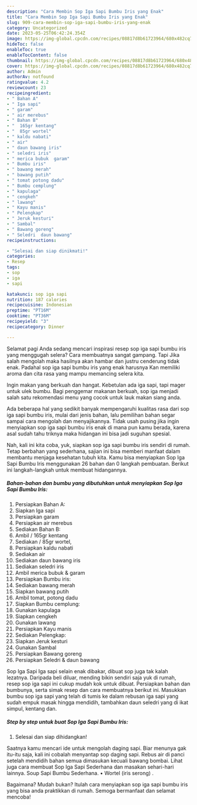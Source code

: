 ```yaml
---
description: "Cara Membin Sop Iga Sapi Bumbu Iris yang Enak"
title: "Cara Membin Sop Iga Sapi Bumbu Iris yang Enak"
slug: 909-cara-membin-sop-iga-sapi-bumbu-iris-yang-enak
category: Uncategorized
date: 2023-05-25T06:42:24.354Z
image: https://img-global.cpcdn.com/recipes/08817d8b61723964/680x482cq70/sop-iga-sapi-bumbu-iris-foto-resep-utama.jpg
hideToc: false
enableToc: true
enableTocContent: false
thumbnail: https://img-global.cpcdn.com/recipes/08817d8b61723964/680x482cq70/sop-iga-sapi-bumbu-iris-foto-resep-utama.jpg
cover: https://img-global.cpcdn.com/recipes/08817d8b61723964/680x482cq70/sop-iga-sapi-bumbu-iris-foto-resep-utama.jpg
author: Admin
authorAv: notfound
ratingvalue: 4.2
reviewcount: 23
recipeingredient:
- " Bahan A"
- " Iga sapi"
- " garam"
- " air merebus"
- " Bahan B"
- "  165gr kentang"
- "  85gr wortel"
- " kaldu nabati"
- " air"
- " daun bawang iris"
- " seledri iris"
- " merica bubuk  garam"
- " Bumbu iris"
- " bawang merah"
- " bawang putih"
- " tomat potong dadu"
- " Bumbu cemplung"
- " kapulaga"
- " cengkeh"
- " lawang"
- " Kayu manis"
- " Pelengkap"
- " Jeruk kesturi"
- " Sambal"
- " Bawang goreng"
- " Seledri  daun bawang"
recipeinstructions:

- "Selesai dan siap dinikmati!"
categories:
- Resep
tags:
- sop
- iga
- sapi

katakunci: sop iga sapi 
nutrition: 187 calories
recipecuisine: Indonesian
preptime: "PT16M"
cooktime: "PT36M"
recipeyield: "3"
recipecategory: Dinner

---
```



Selamat pagi Anda sedang mencari inspirasi resep sop iga sapi bumbu iris yang menggugah selera? Cara membuatnya sangat gampang. Tapi Jika salah mengolah maka hasilnya akan hambar dan justru cenderung tidak enak. Padahal sop iga sapi bumbu iris yang enak harusnya Kan memiliki aroma dan cita rasa yang mampu memancing selera kita.


Ingin makan yang berkuah dan hangat. Kebetulan ada iga sapi, tapi mager untuk ulek bumbu. Bagi penggemar makanan berkuah, sop iga menjadi salah satu rekomendasi menu yang cocok untuk lauk makan siang anda.

Ada beberapa hal yang sedikit banyak mempengaruhi kualitas rasa dari sop iga sapi bumbu iris, mulai dari jenis bahan, lalu pemilihan bahan segar sampai cara mengolah dan menyajikannya. Tidak usah pusing jika ingin menyiapkan sop iga sapi bumbu iris enak di mana pun kamu berada, karena asal sudah tahu triknya maka hidangan ini bisa jadi suguhan spesial.


Nah, kali ini kita coba, yuk, siapkan sop iga sapi bumbu iris sendiri di rumah. Tetap berbahan yang sederhana, sajian ini bisa memberi manfaat dalam membantu menjaga kesehatan tubuh kita. Kamu bisa menyiapkan Sop Iga Sapi Bumbu Iris menggunakan 26 bahan dan 0 langkah pembuatan. Berikut ini langkah-langkah untuk membuat hidangannya.

<!--inarticleads1-->

##### Bahan-bahan dan bumbu yang dibutuhkan untuk menyiapkan Sop Iga Sapi Bumbu Iris:

1. Persiapkan  Bahan A:
1. Siapkan  Iga sapi
1. Persiapkan  garam
1. Persiapkan  air merebus
1. Sediakan  Bahan B:
1. Ambil  / 165gr kentang
1. Sediakan  / 85gr wortel,
1. Persiapkan  kaldu nabati
1. Sediakan  air
1. Sediakan  daun bawang iris
1. Sediakan  seledri iris
1. Ambil  merica bubuk &amp; garam
1. Persiapkan  Bumbu iris:
1. Sediakan  bawang merah
1. Siapkan  bawang putih
1. Ambil  tomat, potong dadu
1. Siapkan  Bumbu cemplung:
1. Gunakan  kapulaga
1. Siapkan  cengkeh
1. Gunakan  lawang
1. Persiapkan  Kayu manis
1. Sediakan  Pelengkap:
1. Siapkan  Jeruk kesturi
1. Gunakan  Sambal
1. Persiapkan  Bawang goreng
1. Persiapkan  Seledri &amp; daun bawang


Sop Iga Sapi Iga sapi selain enak dibakar, dibuat sop juga tak kalah lezatnya. Daripada beli diluar, mending bikin sendiri saja yuk di rumah, resep sop iga sapi ini cukup mudah kok untuk dibuat. Persiapkan bahan dan bumbunya, serta simak resep dan cara membuatnya berikut ini. Masukkan bumbu sop iga sapi yang telah di tumis ke dalam rebusan iga sapi yang sudah empuk masak hingga mendidih, tambahkan daun seledri yang di ikat simpul, kentang dan. 

<!--inarticleads2-->

##### Step by step untuk buat Sop Iga Sapi Bumbu Iris:


1. Selesai dan siap dihidangkan!

Saatnya kamu mencari ide untuk mengolah daging sapi. Biar menunya gak itu-itu saja, kali ini cobalah menyantap sop daging sapi. Rebus air di panci setelah mendidih bahan semua dimasukan kecuali bawang bombai. Lihat juga cara membuat Sop Iga Sapi Sederhana dan masakan sehari-hari lainnya. Soup Sapi Bumbu Sederhana. • Wortel (iris serong) . 

Bagaimana? Mudah bukan? Itulah cara menyiapkan sop iga sapi bumbu iris yang bisa anda praktikkan di rumah. Semoga bermanfaat dan selamat mencoba!
